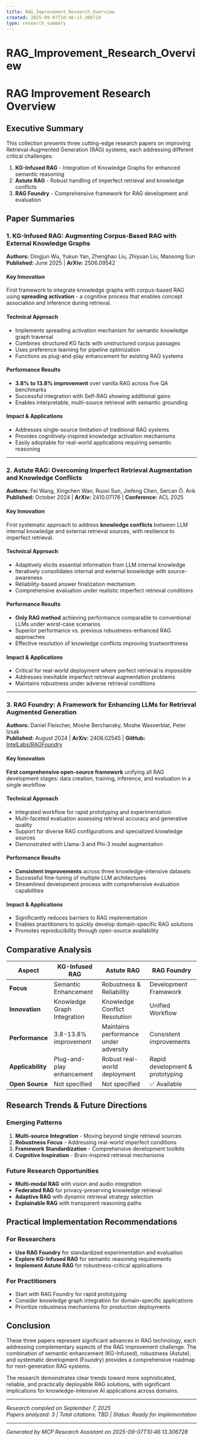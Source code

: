 ```yaml
---
title: RAG_Improvement_Research_Overview
created: 2025-09-07T10:46:13.306728
type: research_summary
---
```


# RAG_Improvement_Research_Overview

# RAG Improvement Research Overview

## Executive Summary

This collection presents three cutting-edge research papers on improving Retrieval-Augmented Generation (RAG) systems, each addressing different critical challenges:

1. **KG-Infused RAG** - Integration of Knowledge Graphs for enhanced semantic reasoning
2. **Astute RAG** - Robust handling of imperfect retrieval and knowledge conflicts  
3. **RAG Foundry** - Comprehensive framework for RAG development and evaluation

## Paper Summaries

### 1. KG-Infused RAG: Augmenting Corpus-Based RAG with External Knowledge Graphs
**Authors:** Dingjun Wu, Yukun Yan, Zhenghao Liu, Zhiyuan Liu, Maosong Sun  
**Published:** June 2025 | **ArXiv:** 2506.09542

#### Key Innovation
First framework to integrate knowledge graphs with corpus-based RAG using **spreading activation** - a cognitive process that enables concept association and inference during retrieval.

#### Technical Approach
- Implements spreading activation mechanism for semantic knowledge graph traversal
- Combines structured KG facts with unstructured corpus passages
- Uses preference learning for pipeline optimization
- Functions as plug-and-play enhancement for existing RAG systems

#### Performance Results
- **3.8% to 13.8% improvement** over vanilla RAG across five QA benchmarks
- Successful integration with Self-RAG showing additional gains
- Enables interpretable, multi-source retrieval with semantic grounding

#### Impact & Applications
- Addresses single-source limitation of traditional RAG systems
- Provides cognitively-inspired knowledge activation mechanisms
- Easily adoptable for real-world applications requiring semantic reasoning

---

### 2. Astute RAG: Overcoming Imperfect Retrieval Augmentation and Knowledge Conflicts
**Authors:** Fei Wang, Xingchen Wan, Ruoxi Sun, Jiefeng Chen, Sercan Ö. Arık  
**Published:** October 2024 | **ArXiv:** 2410.07176 | **Conference:** ACL 2025

#### Key Innovation
First systematic approach to address **knowledge conflicts** between LLM internal knowledge and external retrieval sources, with resilience to imperfect retrieval.

#### Technical Approach
- Adaptively elicits essential information from LLM internal knowledge
- Iteratively consolidates internal and external knowledge with source-awareness
- Reliability-based answer finalization mechanism
- Comprehensive evaluation under realistic imperfect retrieval conditions

#### Performance Results
- **Only RAG method** achieving performance comparable to conventional LLMs under worst-case scenarios
- Superior performance vs. previous robustness-enhanced RAG approaches
- Effective resolution of knowledge conflicts improving trustworthiness

#### Impact & Applications
- Critical for real-world deployment where perfect retrieval is impossible
- Addresses inevitable imperfect retrieval augmentation problems
- Maintains robustness under adverse retrieval conditions

---

### 3. RAG Foundry: A Framework for Enhancing LLMs for Retrieval Augmented Generation
**Authors:** Daniel Fleischer, Moshe Berchansky, Moshe Wasserblat, Peter Izsak  
**Published:** August 2024 | **ArXiv:** 2408.02545 | **GitHub:** [IntelLabs/RAGFoundry](https://github.com/IntelLabs/RAGFoundry)

#### Key Innovation
**First comprehensive open-source framework** unifying all RAG development stages: data creation, training, inference, and evaluation in a single workflow.

#### Technical Approach
- Integrated workflow for rapid prototyping and experimentation
- Multi-faceted evaluation assessing retrieval accuracy and generative quality
- Support for diverse RAG configurations and specialized knowledge sources
- Demonstrated with Llama-3 and Phi-3 model augmentation

#### Performance Results
- **Consistent improvements** across three knowledge-intensive datasets
- Successful fine-tuning of multiple LLM architectures
- Streamlined development process with comprehensive evaluation capabilities

#### Impact & Applications
- Significantly reduces barriers to RAG implementation
- Enables practitioners to quickly develop domain-specific RAG solutions
- Promotes reproducibility through open-source availability

## Comparative Analysis

| Aspect | KG-Infused RAG | Astute RAG | RAG Foundry |
|--------|----------------|-------------|-------------|
| **Focus** | Semantic Enhancement | Robustness & Reliability | Development Framework |
| **Innovation** | Knowledge Graph Integration | Knowledge Conflict Resolution | Unified Workflow |
| **Performance** | 3.8-13.8% improvement | Maintains performance under adversity | Consistent improvements |
| **Applicability** | Plug-and-play enhancement | Robust real-world deployment | Rapid development & prototyping |
| **Open Source** | Not specified | Not specified | ✅ Available |

## Research Trends & Future Directions

### Emerging Patterns
1. **Multi-source Integration** - Moving beyond single retrieval sources
2. **Robustness Focus** - Addressing real-world imperfect conditions  
3. **Framework Standardization** - Comprehensive development toolkits
4. **Cognitive Inspiration** - Brain-inspired retrieval mechanisms

### Future Research Opportunities
- **Multi-modal RAG** with vision and audio integration
- **Federated RAG** for privacy-preserving knowledge retrieval
- **Adaptive RAG** with dynamic retrieval strategy selection
- **Explainable RAG** with transparent reasoning paths

## Practical Implementation Recommendations

### For Researchers
- **Use RAG Foundry** for standardized experimentation and evaluation
- **Explore KG-Infused RAG** for semantic reasoning requirements
- **Implement Astute RAG** for robustness-critical applications

### For Practitioners  
- Start with RAG Foundry for rapid prototyping
- Consider knowledge graph integration for domain-specific applications
- Prioritize robustness mechanisms for production deployments

## Conclusion

These three papers represent significant advances in RAG technology, each addressing complementary aspects of the RAG improvement challenge. The combination of semantic enhancement (KG-Infused), robustness (Astute), and systematic development (Foundry) provides a comprehensive roadmap for next-generation RAG systems.

The research demonstrates clear trends toward more sophisticated, reliable, and practically deployable RAG solutions, with significant implications for knowledge-intensive AI applications across domains.

---

*Research compiled on September 7, 2025*  
*Papers analyzed: 3 | Total citations: TBD | Status: Ready for implementation*

---
*Generated by MCP Research Assistant on 2025-09-07T10:46:13.306728*

